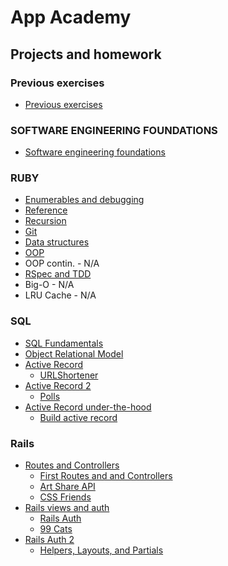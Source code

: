 # App Academy

## Projects and homework

### Previous exercises
* [Previous exercises](Finished/previous_exercises)

### SOFTWARE ENGINEERING FOUNDATIONS
* [Software engineering foundations](Finished/Software_engineering_foundations)

### RUBY
* [Enumerables and debugging](Finished/Ruby/Enumerables_and_Debugging)
* [Reference](Finished/Ruby/Reference)
* [Recursion](Finished/Ruby/Recursion)
* [Git](Finished/Ruby/Recursion)
* [Data structures](Finished/Ruby/Data_Structures)
* [OOP](Finished/Ruby/Object-oriented_Programming)
* OOP contin. - N/A
* [RSpec and TDD](Finished/Ruby/RSpec_and_TDD)
* Big-O - N/A
* LRU Cache - N/A

### SQL
* [SQL Fundamentals](Finished/SQL/SQL_fundamentals)
* [Object Relational Model](Finished/SQL/Object_Relational_Model)
* [Active Record](Finished/SQL/Active_Record)
	* [URLShortener](https://github.com/katsuya245126/URLShortener)
* [Active Record 2 ](Finished/SQL/Active_Record_2)
	* [Polls](https://github.com/katsuya245126/polls_app)
* [Active Record under-the-hood ](Finished/SQL/AR_Under_the_Hood)
	* [Build active record](Finished/SQL/AR_Under_the_Hood/build_active_record)
	
### Rails
* [Routes and Controllers](Finished/Rails/Routes_and_Controllers)
	* [First Routes and and Controllers](Finished/Rails/Routes_and_Controllers/test_project)
	* [Art Share API](Finished/Rails/Routes_and_Controllers/art_share)
	* [CSS Friends](Finished/Rails/Routes_and_Controllers/css_friends)
* [Rails views and auth](Finished/Rails/Rails_Views_and_Auth)
	* [Rails Auth](Finished/Rails/Rails_Views_and_Auth/rails_auth)
	* [99 Cats](Finished/Rails/Rails_Views_and_Auth/ninetynine_cats)
* [Rails Auth 2](Finished/Rails/Rails_Auth_2)
	* [Helpers, Layouts, and Partials](Finished/Rails/Rails_Auth_2/helpers_layouts_and_partials)
